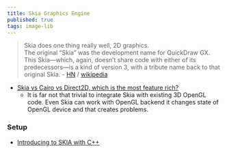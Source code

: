 ```yaml
---
title: Skia Graphics Engine
published: true
tags: image-lib
---
```

> Skia does one thing really well, 2D graphics.  
> The original “Skia” was the development name for QuickDraw GX.  This Skia—which, again, doesn’t share code with either of its predecessors—is a kind of version 3, with a tribute name back to that original Skia. - [HN](https://news.ycombinator.com/item?id=16146869) / [wikipedia](https://en.wikipedia.org/wiki/Skia_Graphics_Engine)

- [Skia vs Cairo vs Direct2D, which is the most feature rich?](https://stackoverflow.com/questions/46526178/skia-vs-cairo-vs-direct2d-which-is-the-most-feature-rich)
	-  It is far not that trivial to integrate Skia with existing 3D OpenGL code. Even Skia can work with OpenGL backend it changes state of OpenGL device and that creates problems.

### Setup
- [Introducing to SKIA with C++](https://www.youtube.com/watch?v=lEj_GfH8is8&t=78s)